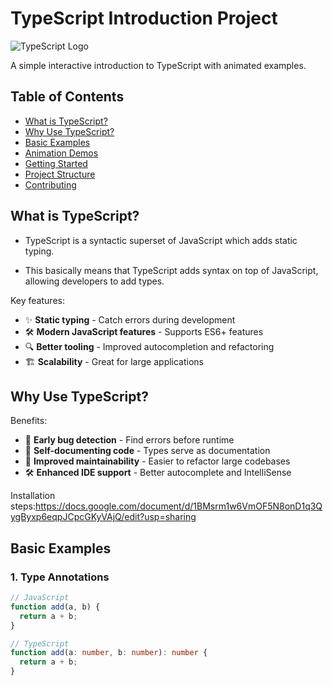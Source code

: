 # TypeScript Introduction Project

![TypeScript Logo](https://cdn.jsdelivr.net/gh/devicons/devicon/icons/typescript/typescript-original.svg)

A simple interactive introduction to TypeScript with animated examples.

## Table of Contents
- [What is TypeScript?](#what-is-typescript)
- [Why Use TypeScript?](#why-use-typescript)
- [Basic Examples](#basic-examples)
- [Animation Demos](#animation-demos)
- [Getting Started](#getting-started)
- [Project Structure](#project-structure)
- [Contributing](#contributing)

## What is TypeScript?

- TypeScript is a syntactic superset of JavaScript which adds static typing.

- This basically means that TypeScript adds syntax on top of JavaScript, allowing developers to add types.


Key features:
- ✨ **Static typing** - Catch errors during development
- 🛠 **Modern JavaScript features** - Supports ES6+ features
- 🔍 **Better tooling** - Improved autocompletion and refactoring
- 🏗 **Scalability** - Great for large applications

## Why Use TypeScript?

<div class="animation-container">
  <div class="code-comparison-animation">
    <!-- Animation would show JS vs TS code comparison -->
  </div>
</div>

Benefits:
- 🚨 **Early bug detection** - Find errors before runtime
- 📝 **Self-documenting code** - Types serve as documentation
- 🧩 **Improved maintainability** - Easier to refactor large codebases
- 🛠 **Enhanced IDE support** - Better autocomplete and IntelliSense

Installation steps:https://docs.google.com/document/d/1BMsrm1w6VmOF5N8onD1q3QygByxp6eqpJCpcGKyVAjQ/edit?usp=sharing
## Basic Examples

### 1. Type Annotations
```typescript
// JavaScript
function add(a, b) {
  return a + b;
}

// TypeScript
function add(a: number, b: number): number {
  return a + b;
}

